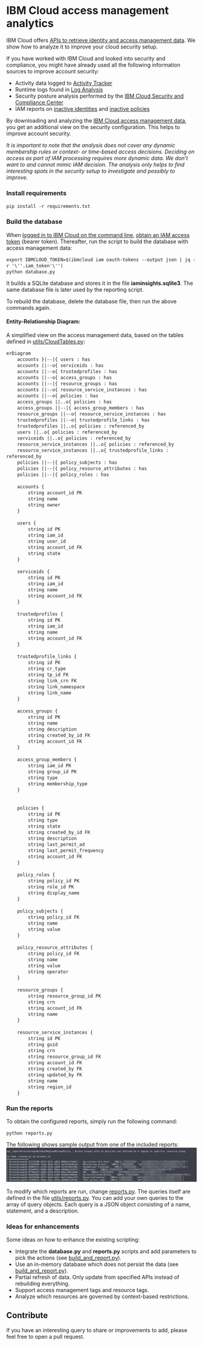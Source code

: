 # IBM Cloud access management analytics

IBM Cloud offers [APIs to retrieve identity and access management data](https://cloud.ibm.com/docs?tab=api-docs&category=platform_services). We show how to analyze it to improve your cloud security setup.

If you have worked with IBM Cloud and looked into security and compliance, you might have already used all the following information sources to improve account security:
- Activity data logged to [Activity Tracker](https://cloud.ibm.com/observe/activitytracker)
- Runtime logs found in [Log Analysis](https://cloud.ibm.com/observe/logging)
- Security posture analysis performed by the [IBM Cloud Security and Compliance Center](https://cloud.ibm.com/security-compliance/compliance-posture)
- IAM reports on [inactive identities](https://cloud.ibm.com/iam/inactive-identities) and [inactive policies](https://cloud.ibm.com/iam/inactive-policies)

By downloading and analyzing the [IBM Cloud access management data](https://cloud.ibm.com/docs?tab=api-docs&category=platform_services), you get an additional view on the security configuration. This helps to improve account security.

*It is important to note that the analysis does not cover any dynamic membership rules or context- or time-based access decisions. Deciding on access as part of IAM processing requires more dynamic data. We don’t want to and cannot mimic IAM decision. The analysis only helps to find interesting spots in the security setup to investigate and possibly to improve.*

### Install requirements

```
pip install -r requirements.txt
```

### Build the database

When [logged in to IBM Cloud on the command line](https://cloud.ibm.com/docs/cli?topic=cli-ibmcloud_cli#ibmcloud_login), [obtain an IAM access token](https://cloud.ibm.com/docs/cli?topic=cli-ibmcloud_commands_iam#ibmcloud_iam_oauth_tokens) (bearer token). Thereafter, run the script to build the database with access management data:

```
export IBMCLOUD_TOKEN=$(ibmcloud iam oauth-tokens --output json | jq -r '\''.iam_token'\'')
python database.py
```

It builds a SQLite database and stores it in the file **iaminsights.sqlite3**. The same database file is later used by the reporting script.

To rebuild the database, delete the database file, then run the above commands again.

#### Entity-Relationship Diagram:
A simplified view on the access management data, based on the tables defined in [utils/CloudTables.py](utils/CloudTables.py):

```mermaid
erDiagram
    accounts }|--|{ users : has
    accounts ||--o{ serviceids : has
    accounts ||--o{ trustedprofiles : has
    accounts ||--o{ access_groups : has
    accounts ||--|{ resource_groups : has
    accounts ||--o{ resource_service_instances : has
    accounts ||--o{ policies : has
    access_groups ||..o{ policies : has
    access_groups ||--|{ access_group_members : has
    resource_groups ||--o{ resource_service_instances : has
    trustedprofiles ||--o{ trustedprofile_links : has
    trustedprofiles ||..o{ policies : referenced_by
    users ||..o{ policies : referenced_by
    serviceids ||..o{ policies : referenced_by
    resource_service_instances ||..o{ policies : referenced_by
    resource_service_instances ||..o{ trustedprofile_links : referenced_by
    policies ||--|{ policy_subjects : has
    policies ||--|{ policy_resource_attributes : has
    policies ||--|{ policy_roles : has

    accounts {
        string account_id PK
        string name
        string owner
    }

    users {
        string id PK
        string iam_id
        string user_id
        string account_id FK
        string state
    }

    serviceids {
        string id PK
        string iam_id
        string name
        string account_id FK
    }

    trustedprofiles {
        string id PK
        string iam_id
        string name
        string account_id FK
    }

    trustedprofile_links {
        string id PK
        string cr_type
        string tp_id FK
        string link_crn FK
        string link_namespace
        string link_name
    }

    access_groups {
        string id PK
        string name
        string description
        string created_by_id FK
        string account_id FK
    }

    access_group_members {
        string iam_id PK
        string group_id PK
        string type
        string membership_type
    }


    policies {
        string id PK
        string type
        string state
        string created_by_id FK
        string description
        string last_permit_ad
        string last_permit_frequency
        string account_id FK
    }

    policy_roles {
        string policy_id PK
        string role_id PK
        string display_name
    }

    policy_subjects {
        string policy_id FK
        string name
        string value
    }

    policy_resource_attributes {
        string policy_id FK
        string name
        string value        
        string operator
    }

    resource_groups {
        string resource_group_id PK
        string crn
        string account_id FK
        string name
    }

    resource_service_instances {
        string id PK
        string guid
        string crn
        string resource_group_id FK
        string account_id FK
        string created_by FK
        string updated_by FK
        string name
        string region_id
    }
```


### Run the reports
To obtain the configured reports, simply run the following command:

```
python reports.py
```

The following shows sample output from one of the included reports:
![sample report](sample_report.png)

To modify which reports are run, change [reports.py](reports.py). The queries itself are defined in the file [utils/reports.py](utils/reports.py). You can add your own queries to the array of query objects. Each query is a JSON object consisting of a name, statement, and a description.

### Ideas for enhancements
Some ideas on how to enhance the existing scripting:
- Integrate the **database.py** and **reports.py** scripts and add parameters to pick the actions (see [build_and_report.py](build_and_report.py)).
- Use an in-memory database which does not persist the data (see [build_and_report.py](build_and_report.py)).
- Partial refresh of data. Only update from specified APIs instead of rebuilding everything.
- Support access management tags and resource tags.
- Analyze which resources are governed by context-based restrictions.

## Contribute
If you have an interesting query to share or improvements to add, please feel free to open a pull request. 